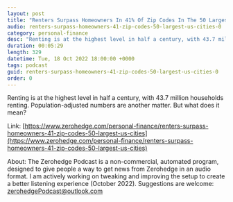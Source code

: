 ```yaml
---
layout: post
title: "Renters Surpass Homeowners In 41% Of Zip Codes In The 50 Largest US Cities"
audio: renters-surpass-homeowners-41-zip-codes-50-largest-us-cities-0
category: personal-finance
desc: "Renting is at the highest level in half a century, with 43.7 million households renting. Population-adjusted numbers are another matter. But what does it mean?"
duration: 00:05:29
length: 329
datetime: Tue, 18 Oct 2022 18:00:00 +0000
tags: podcast
guid: renters-surpass-homeowners-41-zip-codes-50-largest-us-cities-0
order: 0
---
```

Renting is at the highest level in half a century, with 43.7 million households renting. Population-adjusted numbers are another matter. But what does it mean?

Link: [https://www.zerohedge.com/personal-finance/renters-surpass-homeowners-41-zip-codes-50-largest-us-cities](https://www.zerohedge.com/personal-finance/renters-surpass-homeowners-41-zip-codes-50-largest-us-cities)

About: The Zerohedge Podcast is a non-commercial, automated program, designed to give people a way to get news from Zerohedge in an audio format.  I am actively working on tweaking and improving the setup to create a better listening experience (October 2022).  Suggestions are welcome: [zerohedgePodcast@outlook.com](mailto:zerohedgePodcast@outlook.com)